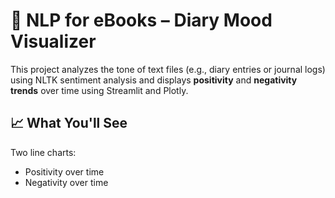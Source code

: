 # 📖 NLP for eBooks – Diary Mood Visualizer

This project analyzes the tone of text files (e.g., diary entries or journal logs) using NLTK sentiment analysis and displays **positivity** and **negativity trends** over time using Streamlit and Plotly.


## 📈 What You'll See
Two line charts:
* Positivity over time
* Negativity over time